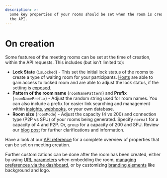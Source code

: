 ```yaml
---
description: >-
  Some key properties of your rooms should be set when the room is created using
  the API.
---
```


# On creation

Some features of the meeting rooms can be set at the time of creation, within the API requests. This includes (but isn't limited to):

* **Lock State** (`isLocked`) - This set the initial lock status of the rooms to create a type of waiting room for your participants. [Hosts](../user-roles-and-privileges.md#hosts) are able to gain access to locked room and are able to adjust the lock status, if the setting is [exposed](using-url-parameters.md#locking-off).&#x20;
* **Pattern of the room name** (`roomNamePattern`) and **Prefix** (`roomNamePrefix`) - Adjust the random string used for room names. You can also include a prefix for easier link searching and management within [insights](../insights-suite-and-api/), [webhooks](../webhooks.md), or your own database.
* **Room size** (`roomMode`) - Adjust the capacity (4 vs 200) and connection type (P2P vs SFU) of your rooms being generated. Specify `normal` for a capacity of 4 and P2P. Or, `group` for a capacity of 200 and SFU. Review our [blog post](https://whereby.com/blog/p2p-vs-sfu-video-calls-which-is-best/) for further clarifications and information.

Have a look at our [API reference](../whereby-rest-api-reference/) for a complete overview of properties that can be set on meeting creation.

Further customizations can be done after the room has been created, either by using [URL parameters](using-url-parameters.md) when embedding the room, [managing preferences via the dashboard](dashboard-preferences.md), or by customizing [branding elements](branding-elements.md) like background and logo.
